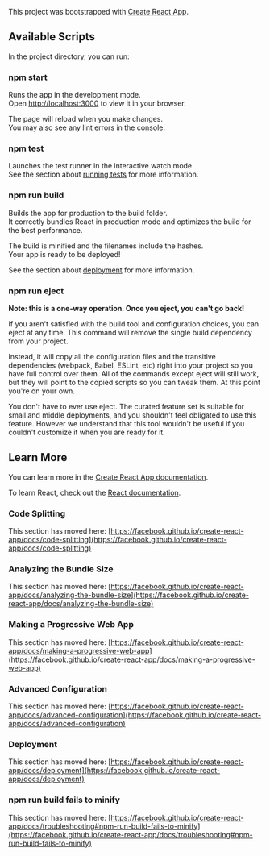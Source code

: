 This project was bootstrapped with [Create React App](https://github.com/facebook/create-react-app).

## Available Scripts

In the project directory, you can run:

### npm start

Runs the app in the development mode.\
Open [http://localhost:3000](http://localhost:3000) to view it in your browser.

The page will reload when you make changes.\
You may also see any lint errors in the console.

### npm test

Launches the test runner in the interactive watch mode.\
See the section about [running tests](https://facebook.github.io/create-react-app/docs/running-tests) for more information.

### npm run build

Builds the app for production to the build folder.\
It correctly bundles React in production mode and optimizes the build for the best performance.

The build is minified and the filenames include the hashes.\
Your app is ready to be deployed!

See the section about [deployment](https://facebook.github.io/create-react-app/docs/deployment) for more information.

### npm run eject

**Note: this is a one-way operation. Once you eject, you can't go back!**

If you aren't satisfied with the build tool and configuration choices, you can eject at any time. This command will remove the single build dependency from your project.

Instead, it will copy all the configuration files and the transitive dependencies (webpack, Babel, ESLint, etc) right into your project so you have full control over them. All of the commands except eject will still work, but they will point to the copied scripts so you can tweak them. At this point you're on your own.

You don't have to ever use eject. The curated feature set is suitable for small and middle deployments, and you shouldn't feel obligated to use this feature. However we understand that this tool wouldn't be useful if you couldn't customize it when you are ready for it.

## Learn More

You can learn more in the [Create React App documentation](https://facebook.github.io/create-react-app/docs/getting-started).

To learn React, check out the [React documentation](https://reactjs.org/).

### Code Splitting

This section has moved here: [https://facebook.github.io/create-react-app/docs/code-splitting](https://facebook.github.io/create-react-app/docs/code-splitting)

### Analyzing the Bundle Size

This section has moved here: [https://facebook.github.io/create-react-app/docs/analyzing-the-bundle-size](https://facebook.github.io/create-react-app/docs/analyzing-the-bundle-size)

### Making a Progressive Web App

This section has moved here: [https://facebook.github.io/create-react-app/docs/making-a-progressive-web-app](https://facebook.github.io/create-react-app/docs/making-a-progressive-web-app)

### Advanced Configuration

This section has moved here: [https://facebook.github.io/create-react-app/docs/advanced-configuration](https://facebook.github.io/create-react-app/docs/advanced-configuration)

### Deployment

This section has moved here: [https://facebook.github.io/create-react-app/docs/deployment](https://facebook.github.io/create-react-app/docs/deployment)

### npm run build fails to minify

This section has moved here: [https://facebook.github.io/create-react-app/docs/troubleshooting#npm-run-build-fails-to-minify](https://facebook.github.io/create-react-app/docs/troubleshooting#npm-run-build-fails-to-minify)


<!-- # Bắt đầu với Create React App

Dự án này được khởi tạo bằng [Create React App](https://github.com/facebook/create-react-app).

## Các lệnh có sẵn

Trong thư mục dự án, bạn có thể chạy:

### `npm start`

Chạy ứng dụng ở chế độ phát triển.
Mở [http://localhost:3000](http://localhost:3000) để xem trong trình duyệt của bạn.

Trang sẽ tự động tải lại khi bạn thực hiện thay đổi.
Bạn cũng có thể thấy các lỗi lint trong bảng điều khiển (console).

### `npm test`

Khởi chạy trình chạy thử nghiệm ở chế độ xem trực tiếp.
Xem phần [chạy thử nghiệm](https://facebook.github.io/create-react-app/docs/running-tests) để biết thêm thông tin.

### `npm run build`

Dựng ứng dụng để triển khai trong thư mục `build`.
Lệnh này sẽ đóng gói React ở chế độ sản xuất và tối ưu hóa bản dựng để đạt hiệu suất tốt nhất.

Bản dựng sẽ được thu nhỏ và tên tệp sẽ bao gồm các mã băm.
Ứng dụng của bạn đã sẵn sàng để triển khai!

Xem phần [triển khai](https://facebook.github.io/create-react-app/docs/deployment) để biết thêm thông tin.

### `npm run eject`

**Lưu ý: Đây là thao tác một chiều. Sau khi `eject`, bạn không thể quay lại!**

Nếu bạn không hài lòng với công cụ dựng và các tùy chọn cấu hình, bạn có thể `eject` bất cứ lúc nào. Lệnh này sẽ loại bỏ phụ thuộc duy nhất khỏi dự án của bạn.

Thay vào đó, nó sẽ sao chép tất cả các tệp cấu hình và các phụ thuộc trung gian (webpack, Babel, ESLint, v.v.) trực tiếp vào dự án của bạn để bạn có toàn quyền kiểm soát chúng. Tất cả các lệnh khác ngoài `eject` vẫn sẽ hoạt động, nhưng chúng sẽ trỏ đến các tập lệnh đã sao chép, cho phép bạn tùy chỉnh chúng. Tại thời điểm này, bạn sẽ tự quản lý hoàn toàn.

Bạn không cần phải sử dụng `eject`. Bộ tính năng mặc định phù hợp với các dự án nhỏ và trung bình, và bạn không nên cảm thấy bắt buộc phải sử dụng tính năng này. Tuy nhiên, chúng tôi hiểu rằng công cụ này sẽ hữu ích nếu bạn cần tùy chỉnh nó khi sẵn sàng.

## Tìm hiểu thêm

Bạn có thể tìm hiểu thêm trong [tài liệu Create React App](https://facebook.github.io/create-react-app/docs/getting-started).

Để học React, hãy xem [tài liệu React](https://reactjs.org/).

### Phân tách mã nguồn

Phần này đã được chuyển đến: [https://facebook.github.io/create-react-app/docs/code-splitting](https://facebook.github.io/create-react-app/docs/code-splitting)

### Phân tích kích thước gói

Phần này đã được chuyển đến: [https://facebook.github.io/create-react-app/docs/analyzing-the-bundle-size](https://facebook.github.io/create-react-app/docs/analyzing-the-bundle-size)

### Tạo Progressive Web App

Phần này đã được chuyển đến: [https://facebook.github.io/create-react-app/docs/making-a-progressive-web-app](https://facebook.github.io/create-react-app/docs/making-a-progressive-web-app)

### Cấu hình nâng cao

Phần này đã được chuyển đến: [https://facebook.github.io/create-react-app/docs/advanced-configuration](https://facebook.github.io/create-react-app/docs/advanced-configuration)

### Triển khai

Phần này đã được chuyển đến: [https://facebook.github.io/create-react-app/docs/deployment](https://facebook.github.io/create-react-app/docs/deployment)

### `npm run build` không thể thu nhỏ

Phần này đã được chuyển đến: [https://facebook.github.io/create-react-app/docs/troubleshooting#npm-run-build-fails-to-minify](https://facebook.github.io/create-react-app/docs/troubleshooting#npm-run-build-fails-to-minify) -->
